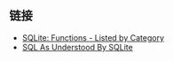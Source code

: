 ## 链接

- [SQLite: Functions - Listed by Category](https://www.techonthenet.com/sqlite/functions/index.php)
- [SQL As Understood By SQLite](https://www.techonthenet.com/sqlite/functions/index.php)